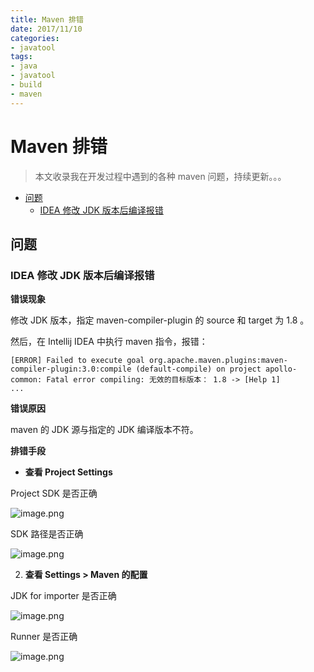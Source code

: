 ```yaml
---
title: Maven 排错
date: 2017/11/10
categories:
- javatool
tags:
- java
- javatool
- build
- maven
---
```


# Maven 排错

> 本文收录我在开发过程中遇到的各种 maven 问题，持续更新。。。

<!-- TOC depthFrom:2 depthTo:3 -->

- [问题](#问题)
    - [IDEA 修改 JDK 版本后编译报错](#idea-修改-jdk-版本后编译报错)

<!-- /TOC -->

## 问题

### IDEA 修改 JDK 版本后编译报错

**错误现象**

修改 JDK 版本，指定 maven-compiler-plugin 的 source 和 target 为 1.8 。

然后，在 Intellij IDEA 中执行 maven 指令，报错：

```
[ERROR] Failed to execute goal org.apache.maven.plugins:maven-compiler-plugin:3.0:compile (default-compile) on project apollo-common: Fatal error compiling: 无效的目标版本： 1.8 -> [Help 1]
...
```

**错误原因**

maven 的 JDK 源与指定的 JDK 编译版本不符。

**排错手段**

- **查看 Project Settings**

Project SDK 是否正确

![image.png](http://upload-images.jianshu.io/upload_images/3101171-d1d56489ca196361.png?imageMogr2/auto-orient/strip%7CimageView2/2/w/1240)

SDK 路径是否正确

![image.png](http://upload-images.jianshu.io/upload_images/3101171-6aa4d32f6ea8833a.png?imageMogr2/auto-orient/strip%7CimageView2/2/w/1240)

2. **查看 Settings > Maven 的配置**

JDK for importer 是否正确

![image.png](http://upload-images.jianshu.io/upload_images/3101171-6f76b18625f7fd1d.png?imageMogr2/auto-orient/strip%7CimageView2/2/w/1240)

Runner 是否正确

![image.png](http://upload-images.jianshu.io/upload_images/3101171-a7973d82931236a4.png?imageMogr2/auto-orient/strip%7CimageView2/2/w/1240)
